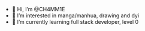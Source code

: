 - 👋 Hi, I’m @CH4MM1E
- 👀 I’m interested in manga/manhua, drawing and dyi
- 🌱 I’m currently learning full stack developer, level 0

